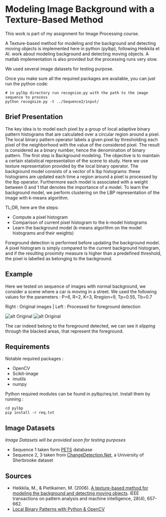 # Modeling Image Background with a Texture-Based Method

This work is part of my assignment for Image Processing course.

A Texture-based method for modeling and the background and detecting moving objects is implemented here in python (pylbp), following Heikkila et Al. work about modeling background and detecting moving objects.
A matlab implementation is also provided but the processing runs very slow.

We used several image datasets for testing purpose.

Once you make sure all the required packages are available, you can just run the python code:

```
# in pylbp directory run recognize.py with the path to the image sequence to process
python recognize.py -t ../Sequence2/input/
```

##  Brief Presentation

The key idea is to model each pixel by a group of local adaptive binary pattern histograms that are calculated over a circular region around a pixel. 
The local binary pattern operator labels a given pixel by thresholding each pixel of the neighborhood with the value of the considered pixel. The result is considered as a binary number, hence the denomination of binary pattern.
The first step is Background modeling. The objective is to maintain a certain statistical representation of the scene to study. Here we use texture representation provided by the local binary operator.
The background model consists of a vector of k lbp histograms: these histograms are updated each time a region around a pixel is processed by the lbp operator. Furthermore each model is associated with a weight between 0 and 1 that denotes the importance of a model.
To learn the background model, we perform clustering on the LBP representation of the image with k-means algorithm.

TL;DR, here are the steps:

* Compute a pixel histogram
* Comparison of current pixel histogram to the k-model histograms
* Learn the background model (k-means algorithm on the model histograms and their weights)

Foreground detection is performed before updating the background model. A pixel histogram is simply compared to the current background histogram, and if the resulting proximity measure is higher than a predefined threshold, the pixel is labelled as belonging to the background.

## Example

Here we tested on sequence of images with normal background, we consider a scene where a car is moving in a street.
We used the following values for the parameters : P=6, R=2, K=3, Rregion=9, Tp=0.55, Tb=0.7

Right : Original images  | Left : Processed for foreground detection


![alt Original](https://raw.githubusercontent.com/jhumigas/Modeling-Background-With-A-Texture-Based-Method/master/Sequence1/animated/input.gif)
![alt Original](https://raw.githubusercontent.com/jhumigas/Modeling-Background-With-A-Texture-Based-Method/master/Sequence1/animated/plbp_R9.gif)


The car indeed belong to the foreground detected, we can see it *slipping* through the blacked areas, that represent the foreground.



## Requirements

Notable required packages : 

* OpenCV
* Scikit-image
* imutils
* numpy

Python required modules can be found in pylbp/req.txt. 
Install them by running : 

```
cd pylbp
pip install -r req.txt
```

## Image Datasets

*Image Datasets will be provided soon for testing purposes*

* Sequence 1 taken form [PETS](http://ftp.pets.rdg.ac.uk/pub/PETS2001/) database
* Sequence 2, 3 taken from [ChangeDetection.Net](http://wordpress-jodoin.dmi.usherb.ca/static/dataset/baseline/), a University of Sherbrooke dataset

## Sources

* Heikkila, M., & Pietikainen, M. (2006). [A texture-based method for modeling the background and detecting moving objects](http://aiweb.techfak.uni-bielefeld.de/files/BackgroundSubstraction.pdf). IEEE transactions on pattern analysis and machine intelligence, 28(4), 657-662.
* [Local Binary Patterns with Python & OpenCV](http://www.pyimagesearch.com/2015/12/07/local-binary-patterns-with-python-opencv/)